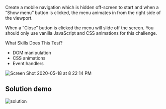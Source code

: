 Create a mobile navigation which is hidden off-screen to start and when a “Show menu” button is clicked, the menu animates in from the right side of the viewport.

When a “Close” button is clicked the menu will slide off the screen. You should only use vanilla JavaScript and CSS animations for this challenge.

What Skills Does This Test?

- DOM manipulation
- CSS animations
- Event handlers

![Screen Shot 2020-05-18 at 8 22 14 PM](https://user-images.githubusercontent.com/431442/82212672-7e5c6900-9945-11ea-9d8b-347c86be57ed.png)

## Solution demo

![solution](https://user-images.githubusercontent.com/431442/82213027-19554300-9946-11ea-9e46-86811386bb91.gif)
